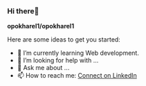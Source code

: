 ### Hi there👋

**opokharel1/opokharel1** 

Here are some ideas to get you started:

- 🌱 I’m currently learning Web development.
- 🤔 I’m looking for help with ...
- 💬 Ask me about ...
- 📫 How to reach me: [Connect on LinkedIn](https://linkedin.com/in/option-pokharel-550958289)


